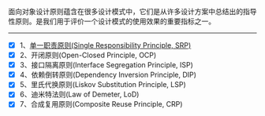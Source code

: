面向对象设计原则蕴含在很多设计模式中，它们是从许多设计方案中总结出的指导性原则。是我们用于评价一个设计模式的使用效果的重要指标之一。

---  
- [x] 1、[单一职责原则(Single Responsibility Principle, SRP)](https://github.com/HappyTeam2018/DesignPattern/blob/master/单一职责.md)
- [x] 2、开闭原则(Open-Closed Principle, OCP)
- [x] 3、接口隔离原则(Interface  Segregation Principle, ISP)
- [x] 4、依赖倒转原则(Dependency Inversion  Principle, DIP)
- [x] 5、里氏代换原则(Liskov Substitution Principle, LSP)
- [x] 6、迪米特法则(Law of  Demeter, LoD)
- [x] 7、合成复用原则(Composite Reuse Principle, CRP)
